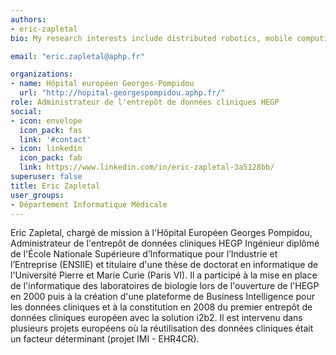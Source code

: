 ```yaml
---
authors:
- eric-zapletal
bio: My research interests include distributed robotics, mobile computing and programmable matter.

email: "eric.zapletal@aphp.fr"

organizations:
- name: Hôpital européen Georges-Pompidou
  url: "http://hopital-georgespompidou.aphp.fr/"
role: Administrateur de l'entrepôt de données cliniques HEGP
social:
- icon: envelope
  icon_pack: fas
  link: '#contact'
- icon: linkedin
  icon_pack: fab
  link: https://www.linkedin.com/in/eric-zapletal-3a5128bb/
superuser: false
title: Eric Zapletal
user_groups:
- Département Informatique Médicale
---
```


Eric Zapletal, chargé de mission à l'Hôpital Européen Georges Pompidou, Administrateur de l'entrepôt de données cliniques HEGP
Ingénieur diplômé de l'École Nationale Supérieure d’Informatique pour l’Industrie et l’Entreprise (ENSIIE) et titulaire d'une thèse de doctorat en informatique de l'Université Pierre et Marie Curie (Paris VI). Il a participé à la mise en place de l'informatique des laboratoires de biologie lors de l'ouverture de l'HEGP en 2000 puis à la création d'une plateforme de Business Intelligence pour les données cliniques et à la constitution en 2008 du premier entrepôt de données cliniques européen avec la solution i2b2. Il est intervenu dans plusieurs projets européens où la réutilisation des données cliniques était un facteur déterminant (projet IMI - EHR4CR).

